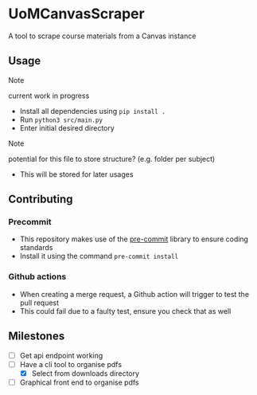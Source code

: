 # UoMCanvasScraper

A tool to scrape course materials from a Canvas instance

## Usage

> [!NOTE]
> current work in progress

- Install all dependencies using `pip install .`
- Run `python3 src/main.py`
- Enter initial desired directory

> [!NOTE]
> potential for this file to store structure? (e.g. folder per subject)

- This will be stored for later usages

## Contributing

### Precommit

- This repository makes use of the [pre-commit](https://pre-commit.com/) library to ensure coding standards
- Install it using the command `pre-commit install`

### Github actions

- When creating a merge request, a Github action will trigger to test the pull request
- This could fail due to a faulty test, ensure you check that as well

## Milestones

- [ ] Get api endpoint working
- [ ] Have a cli tool to organise pdfs
  - [x] Select from downloads directory
- [ ] Graphical front end to organise pdfs
